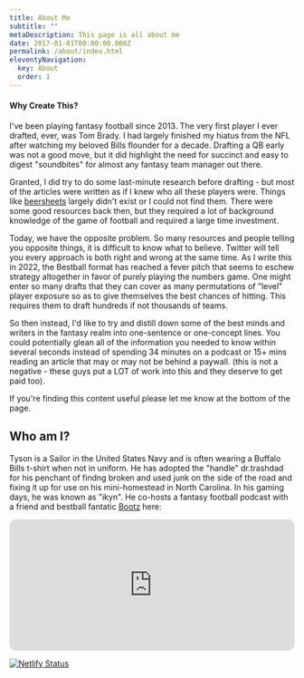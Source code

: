 ```yaml
---
title: About Me
subtitle: ""
metaDescription: This page is all about me
date: 2017-01-01T00:00:00.000Z
permalink: /about/index.html
eleventyNavigation:
  key: About
  order: 1
---
```

#### Why Create This?

I've been playing fantasy football since 2013. The very first player I ever drafted, ever, was Tom Brady. I had largely finished my hiatus from the NFL after watching my beloved Bills flounder for a decade. Drafting a QB early was not a good move, but it did highlight the need for succinct and easy to digest "soundbites" for almost any fantasy team manager out there. 

Granted, I did try to do some last-minute research before drafting - but most of the articles were written as if I knew who all these players were. Things like [beersheets](https://footballabsurdity.com/beersheet-request-form/) largely didn't exist or I could not find them. There were some good resources back then, but they required a lot of background knowledge of the game of football and required a large time investment.

Today, we have the opposite problem. So many resources and people telling you opposite things, it is difficult to know what to believe. Twitter will tell you every approach is both right and wrong at the same time. As I write this in 2022, the Bestball format has reached a fever pitch that seems to eschew strategy altogether in favor of purely playing the numbers game. One might enter so many drafts that they can cover as many permutations of "level" player exposure so as to give themselves the best chances of hitting. This requires them to draft hundreds if not thousands of teams. 

So then instead, I'd like to try and distill down some of the best minds and writers in the fantasy realm into one-sentence or one-concept lines. You could potentially glean all of the information you needed to know within several seconds instead of spending 34 minutes on a podcast or 15+ mins reading an article that may or may not be behind a paywall. (this is not a negative - these guys put a LOT of work into this and they deserve to get paid too).

If you're finding this content useful please let me know at the bottom of the page.

## Who am I?

Tyson is a Sailor in the United States Navy and is often wearing a Buffalo Bills t-shirt when not in uniform. He has adopted the "handle" dr.trashdad for his penchant of findng broken and used junk on the side of the road and fixing it up for use on his mini-homestead in North Carolina. In his gaming days, he was known as "ikyn". He co-hosts a fantasy football podcast with a friend and bestball fantatic [Bootz](https://twitter/com/bootzfantasy) here: 

<iframe style="border-radius:12px" src="https://open.spotify.com/embed/show/4GhjpeFXec8DqH31X0HqjO?utm_source=generator" width="100%" height="232" frameBorder="0" allowfullscreen="" allow="autoplay; clipboard-write; encrypted-media; fullscreen; picture-in-picture"></iframe>



[![Netlify Status](https://api.netlify.com/api/v1/badges/acc94ad0-2788-446e-85bc-90d023e3b5c8/deploy-status)](https://app.netlify.com/sites/effervescent-jalebi-2a0d53/deploys)